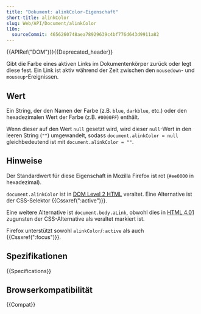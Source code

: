 ```yaml
---
title: "Dokument: alinkColor-Eigenschaft"
short-title: alinkColor
slug: Web/API/Document/alinkColor
l10n:
  sourceCommit: 4656260748aea78929639c4bf776d643d9911a82
---
```


{{APIRef("DOM")}}{{Deprecated_header}}

Gibt die Farbe eines aktiven Links im Dokumentenkörper zurück oder legt diese fest. Ein Link ist aktiv während der Zeit zwischen den `mousedown`- und `mouseup`-Ereignissen.

## Wert

Ein String, der den Namen der Farbe (z.B. `blue`, `darkblue`, etc.) oder den hexadezimalen Wert der Farbe (z.B. `#0000FF`) enthält.

Wenn dieser auf den Wert `null` gesetzt wird, wird dieser `null`-Wert in den leeren String (`""`) umgewandelt, sodass `document.alinkColor = null` gleichbedeutend ist mit `document.alinkColor = ""`.

## Hinweise

Der Standardwert für diese Eigenschaft in Mozilla Firefox ist rot (`#ee0000` in hexadezimal).

`document.alinkColor` ist in [DOM Level 2 HTML](https://www.w3.org/TR/DOM-Level-2-HTML/html.html#ID-26809268) veraltet. Eine Alternative ist der CSS-Selektor {{Cssxref(":active")}}.

Eine weitere Alternative ist `document.body.aLink`, obwohl dies in [HTML 4.01](https://www.w3.org/TR/html401/struct/global.html#adef-alink) zugunsten der CSS-Alternative als veraltet markiert ist.

Firefox unterstützt sowohl `alinkColor`/`:active` als auch {{Cssxref(":focus")}}.

## Spezifikationen

{{Specifications}}

## Browserkompatibilität

{{Compat}}
